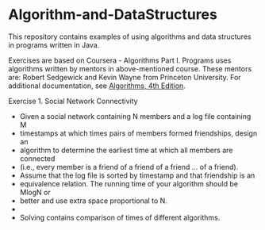 # Algorithm-and-DataStructures

This repository contains examples of using algorithms and data structures in programs written in Java.

Exercises are based on Coursera - Algorithms Part I.
Programs uses algorithms written by mentors in above-mentioned course.
These mentors are: Robert Sedgewick and Kevin Wayne from Princeton University. 
For additional documentation, see <a href="https://algs4.cs.princeton.edu/home/">Algorithms, 4th Edition</a>.


Exercise 1. Social Network Connectivity
 * Given a social network containing N members and a log file containing M
 * timestamps at which times pairs of members formed friendships, design an
 * algorithm to determine the earliest time at which all members are connected
 * (i.e., every member is a friend of a friend of a friend ... of a friend).
 * Assume that the log file is sorted by timestamp and that friendship is an
 * equivalence relation. The running time of your algorithm should be MlogN or
 * better and use extra space proportional to N.
 *
 * Solving contains comparison of times of different algorithms. 
 